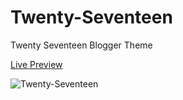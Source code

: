 # Twenty-Seventeen
Twenty Seventeen Blogger Theme


[Live Preview](https://blogger2017tema.blogspot.com/)


![Twenty-Seventeen](https://lh3.googleusercontent.com/-F6_uJx-CdPM/YbUzT-9-U8I/AAAAAAAAHfM/R168AWUsFLsXN3uqrFzihK57S0Sipj2mwCNcBGAsYHQ/s0/twenty-seventeen-blogger-blogspot-theme-template.png)
